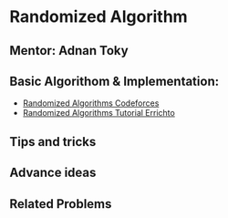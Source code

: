 # Randomized Algorithm
## Mentor: Adnan Toky


## Basic Algorithom & Implementation:
 - [Randomized Algorithms Codeforces](https://codeforces.com/blog/entry/71097)
 - [Randomized Algorithms Tutorial Errichto](https://www.youtube.com/watch?v=0r2D32esF3Y)

## Tips and tricks

## Advance ideas

## Related Problems